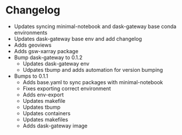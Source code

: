 # Changelog
  - Updates syncing minimal-notebook and dask-gateway base conda environments
  - Updates dask-gateway base env and add changelog
  - Adds geoviews
  - Adds gsw-xarray package
- Bump dask-gateway to 0.1.2
  - Updates dask-gateway env
  - Udpates tbump and adds automation for version bumping
- Bumps to 0.1.1
  - Adds base.yaml to sync packages with minimal-notebook
  - Fixes exporting correct environment
  - Adds env-export
  - Updates makefile
  - Updates tbump
  - Updates containers
  - Updates makefiles
  - Adds dask-gateway image
